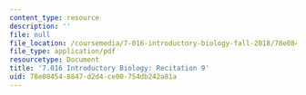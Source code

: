 ```yaml
---
content_type: resource
description: ''
file: null
file_location: /coursemedia/7-016-introductory-biology-fall-2018/78e084548847d2d4ce00754db242a81a_MIT7_016F18rec9.pdf
file_type: application/pdf
resourcetype: Document
title: '7.016 Introductory Biology: Recitation 9'
uid: 78e08454-8847-d2d4-ce00-754db242a81a
---
```

